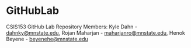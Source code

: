 # GitHubLab
CSIS153 GitHub Lab Repository
Members: Kyle Dahn - dahnky@mnstate.edu, Rojan Maharjan - maharjanro@mnstate.edu, Henok Beyene - beyenehe@mnstate.edu
